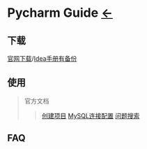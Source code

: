 # Pycharm Guide  [←](index.md)

## 下载

[官网下载](https://www.jetbrains.com/pycharm/)/[Idea手册有备份](#)

## 使用

> 官方文档
>> [创建项目](https://www.jetbrains.com/help/pycharm/creating-and-running-your-first-python-project.html#creating-simple-project)
>> [MySQL连接配置](https://www.jetbrains.com/help/pycharm/creating-and-running-your-first-python-project.html#creating-simple-project)
>> [问题搜索](https://www.jetbrains.com/zh-cn/search/?q=pycharm)

## FAQ

[]()

[]()
